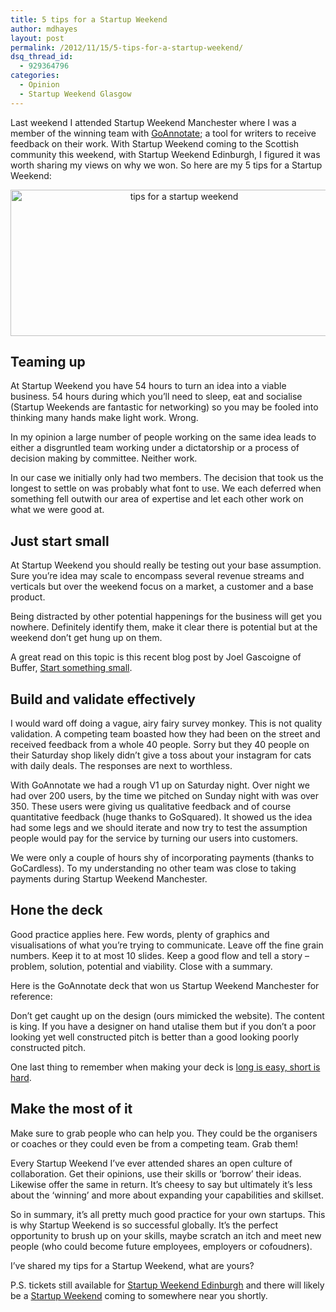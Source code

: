 ```yaml
---
title: 5 tips for a Startup Weekend
author: mdhayes
layout: post
permalink: /2012/11/15/5-tips-for-a-startup-weekend/
dsq_thread_id:
  - 929364796
categories:
  - Opinion
  - Startup Weekend Glasgow
---
```

Last weekend I attended Startup Weekend Manchester where I was a member of the winning team with [GoAnnotate][1]; a tool for writers to receive feedback on their work. With Startup Weekend coming to the Scottish community this weekend, with Startup Weekend Edinburgh, I figured it was worth sharing my views on why we won. So here are my 5 tips for a Startup Weekend:

<p style="text-align: center;">
  <a href="http://www.rookieoven.com/wp-content/uploads/2012/11/startup-weekend1.png"><img class="aligncenter size-full wp-image-9291" title="startup-weekend" src="http://www.rookieoven.com/wp-content/uploads/2012/11/startup-weekend1.png" alt="tips for a startup weekend" width="540" height="234" /></a>
</p>

## Teaming up

At Startup Weekend you have 54 hours to turn an idea into a viable business. 54 hours during which you’ll need to sleep, eat and socialise (Startup Weekends are fantastic for networking) so you may be fooled into thinking many hands make light work. Wrong.

In my opinion a large number of people working on the same idea leads to either a disgruntled team working under a dictatorship or a process of decision making by committee. Neither work.

In our case we initially only had two members. The decision that took us the longest to settle on was probably what font to use. We each deferred when something fell outwith our area of expertise and let each other work on what we were good at.

## Just start small

At Startup Weekend you should really be testing out your base assumption. Sure you’re idea may scale to encompass several revenue streams and verticals but over the weekend focus on a market, a customer and a base product.

Being distracted by other potential happenings for the business will get you nowhere. Definitely identify them, make it clear there is potential but at the weekend don’t get hung up on them.

A great read on this topic is this recent blog post by Joel Gascoigne of Buffer, [Start something small][2].

## Build and validate effectively

I would ward off doing a vague, airy fairy survey monkey. This is not quality validation. A competing team boasted how they had been on the street and received feedback from a whole 40 people. Sorry but they 40 people on their Saturday shop likely didn’t give a toss about your instagram for cats with daily deals. The responses are next to worthless.

With GoAnnotate we had a rough V1 up on Saturday night. Over night we had over 200 users, by the time we pitched on Sunday night with was over 350. These users were giving us qualitative feedback and of course quantitative feedback (huge thanks to GoSquared). It showed us the idea had some legs and we should iterate and now try to test the assumption people would pay for the service by turning our users into customers.

We were only a couple of hours shy of incorporating payments (thanks to GoCardless). To my understanding no other team was close to taking payments during Startup Weekend Manchester.

## Hone the deck

Good practice applies here. Few words, plenty of graphics and visualisations of what you’re trying to communicate. Leave off the fine grain numbers. Keep it to at most 10 slides. Keep a good flow and tell a story &#8211; problem, solution, potential and viability. Close with a summary.

Here is the GoAnnotate deck that won us Startup Weekend Manchester for reference:



Don’t get caught up on the design (ours mimicked the website). The content is king. If you have a designer on hand utalise them but if you don’t a poor looking yet well constructed pitch is better than a good looking poorly constructed pitch.

One last thing to remember when making your deck is [long is easy, short is hard][3].

## Make the most of it

Make sure to grab people who can help you. They could be the organisers or coaches or they could even be from a competing team. Grab them!

Every Startup Weekend I’ve ever attended shares an open culture of collaboration. Get their opinions, use their skills or ‘borrow’ their ideas. Likewise offer the same in return. It’s cheesy to say but ultimately it’s less about the ‘winning’ and more about expanding your capabilities and skillset.

So in summary, it’s all pretty much good practice for your own startups. This is why Startup Weekend is so successful globally. It’s the perfect opportunity to brush up on your skills, maybe scratch an itch and meet new people (who could become future employees, employers or cofoudners).

I&#8217;ve shared my tips for a Startup Weekend, what are yours?

P.S. tickets still available for [Startup Weekend Edinburgh][4] and there will likely be a [Startup Weekend][5] coming to somewhere near you shortly.<strong id="internal-source-marker_0.3951037002261728"><br /> </strong>

 [1]: http://goannotate.com "Go Annotate for writers"
 [2]: http://joel.is/post/34817862059/start-something-small "Start Something small joel"
 [3]: http://www.rookieoven.com/2012/02/09/long-is-easy-short-is-hard/ "Long is Easy, Short is Hard"
 [4]: http://www.eventbrite.com/event/4245624778 "SW Edinburgh"
 [5]: http://startupweekend.org "Startup Weekend"